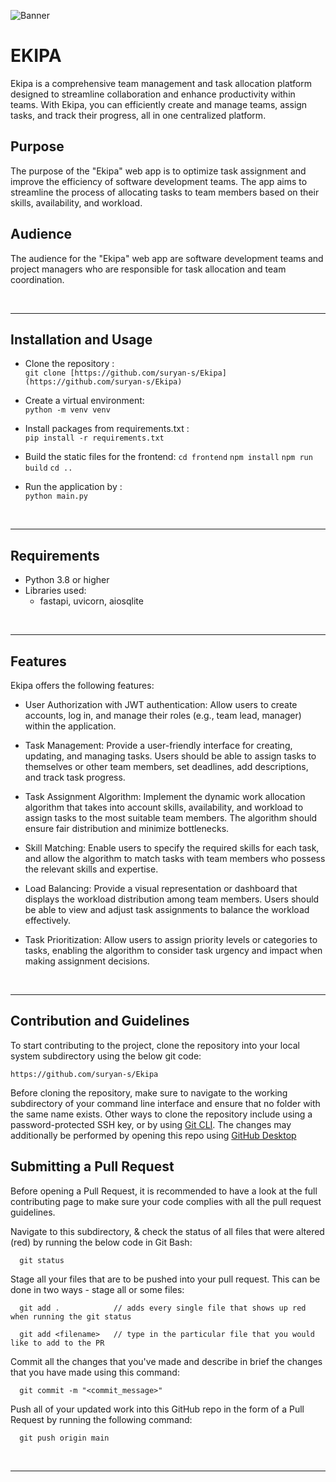 
![Banner]()

<p align='center'>
    <h1><strong>EKIPA</strong></h1>
</p>

Ekipa is a comprehensive team management and task allocation platform designed to streamline collaboration and enhance productivity within teams. With Ekipa, you can efficiently create and manage teams, assign tasks, and track their progress, all in one centralized platform.

## Purpose

The purpose of the "Ekipa" web app is to optimize task assignment and improve the efficiency of software development teams. The app aims to streamline the process of allocating tasks to team members based on their skills, availability, and workload. 

## Audience

The audience for the "Ekipa" web app are software development teams and project managers who are responsible for task allocation and team coordination.

</br>
<hr/>

## Installation and Usage

- Clone the repository :\
    `git clone [https://github.com/suryan-s/Ekipa](https://github.com/suryan-s/Ekipa)`

- Create a virtual environment:\
    `python -m venv venv`

- Install packages from requirements.txt :\
    `pip install -r requirements.txt`

- Build the static files for the frontend:
    `cd frontend`
    `npm install`
    `npm run build`
    `cd ..`

- Run the application by :\
    `python main.py`
</br>

<hr/>

## Requirements

- Python 3.8 or higher
- Libraries used:
  - fastapi, uvicorn, aiosqlite
</br>

<hr/>

## Features

Ekipa offers the following features:

- User Authorization with JWT authentication: Allow users to create accounts, log in, and manage their roles (e.g., team lead, manager) within the application.

- Task Management: Provide a user-friendly interface for creating, updating, and managing tasks. Users should be able to assign tasks to themselves or other team members, set deadlines, add descriptions, and track task progress.

- Task Assignment Algorithm: Implement the dynamic work allocation algorithm that takes into account skills, availability, and workload to assign tasks to the most suitable team members. The algorithm should ensure fair distribution and minimize bottlenecks.

- Skill Matching: Enable users to specify the required skills for each task, and allow the algorithm to match tasks with team members who possess the relevant skills and expertise.

- Load Balancing: Provide a visual representation or dashboard that displays the workload distribution among team members. Users should be able to view and adjust task assignments to balance the workload effectively.

- Task Prioritization: Allow users to assign priority levels or categories to tasks, enabling the algorithm to consider task urgency and impact when making assignment decisions.

</br>

<hr/>


## Contribution and Guidelines

To start contributing to the project, clone the repository into your local system subdirectory using the below git code:

```
https://github.com/suryan-s/Ekipa
```

Before cloning the repository, make sure to navigate to the working subdirectory of your command line interface and ensure that no folder with the same name exists. Other ways to clone the repository include using a password-protected SSH key, or by using [Git CLI](https://cli.github.com/). The changes may additionally be performed by opening this repo using [GitHub Desktop](https://desktop.github.com/)

## Submitting a Pull Request

Before opening a Pull Request, it is recommended to have a look at the full contributing page to make sure your code complies with all the pull request guidelines.

Navigate to this subdirectory, & check the status of all files that were altered (red) by running the below code in Git Bash:

```
  git status
```

Stage all your files that are to be pushed into your pull request. This can be done in two ways - stage all or some files:

```
  git add .            // adds every single file that shows up red when running the git status
```

```
  git add <filename>   // type in the particular file that you would like to add to the PR
```

Commit all the changes that you've made and describe in brief the changes that you have made using this command:

```
  git commit -m "<commit_message>"
```

Push all of your updated work into this GitHub repo in the form of a Pull Request by running the following command:

```
  git push origin main
```

</br>

<hr/>
